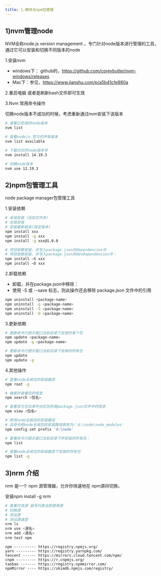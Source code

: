 ```yaml
---
title: 1.模块与npm包管理
---
```

## 1)nvm管理node

NVM全称node.js version management ，专门针对node版本进行管理的工具，通过它可以安装和切换不同版本的node

1.安装nvm

- windows下： github的，https://github.com/coreybutler/nvm-windows/releases
- Mac下：参见，https://www.jianshu.com/p/a5b41cfe980a

2.重启电脑 或者是刷新bash文件即可生效

3.Nvm 常用命令操作

切换node版本不成功的时候，考虑重新通过nvm安装下该版本

```bash
# 查看已安装的node版本
nvm list

# 查看nodejs 官方的所有版本
nvm list available 

# 下载对应的node版本号
nvm install 14.19.3

# 切换node版本
nvm use 12.19.3
```


## 2)npm包管理工具

node package manager包管理工具

1.安装依赖
```bash
# 本地安装（当前文件夹）
# 全局安装
# 安装最新版本(指定版本)
npm install xxx
npm install -g xxx
npm install -g xxx@1.0.0

# 项目依赖安装，并写入package.json的dependencies中
# 项目依赖安装，并写入package.json的devDependencies中：
npm install –S xxx 
npm install –D xxx
```

2.卸载依赖
- 卸载，并在package.json中移除：
- 使用 -S 或 --save 标志，则此操作还会移除 package.json 文件中的引用
```bash
npm uninstall <package-name>
npm uninstall -g <package-name>
npm uninstall -S <package-name>
npm uninstall -D <package-name>
```

3.更新依赖
```bash
# 更新命令行提示窗口当前目录下安装的某个包
npm update <package-name>
npm update -g <package-name>

# 更新命令行提示窗口当前目录下安装的所有包
npm update
npm update -g
```


4.其他操作
```bash
# 查看node全局包的安装路径
npm root -g

# 搜索并查看包的信息
npm search <包名>

# 查看官方包仓库中对应包所用package.json文件中的信息
npm view <包名>

# 修改node全局包的安装路径
# 该命令把node全局包的安装路径修改为:'d:\node\node_modules'
npm config set prefix 'd:\node'

# 查看命令行提示窗口当前目录下所安装的所有包：
npm list

# 查看node全局包的安装路径下安装的所有包
npm list -g
```

## 3)nrm 介绍

nrm 是一个 npm 源管理器，允许你快速地在 npm源间切换。

安装npm install -g nrm

```bash
# 查看可选源 星号代表当前使用源
# 切换源
# 添加源
# 测试源速度
nrm ls
nrm use <源名>
nrm add <源名>
nrm test npm
```

```
npm ---------- https://registry.npmjs.org/
yarn --------- https://registry.yarnpkg.com/
tencent ------ https://mirrors.cloud.tencent.com/npm/
cnpm --------- https://r.cnpmjs.org/
taobao ------- https://registry.npmmirror.com/
npmMirror ---- https://skimdb.npmjs.com/registry/
```